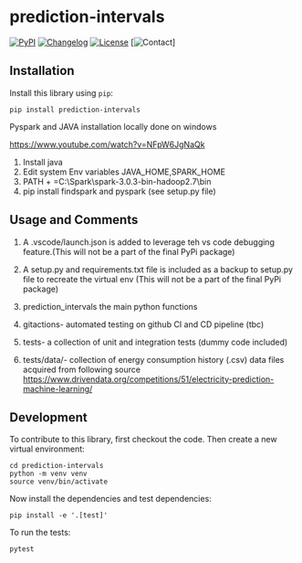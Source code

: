 # prediction-intervals

[![PyPI](https://img.shields.io/pypi/v/prediction-intervals.svg)](https://pypi.org/project/prediction-intervals/)
[![Changelog](https://img.shields.io/github/v/release/Harish-Nedunuri/prediction-intervals?include_prereleases&label=changelog)](https://github.com/Harish-Nedunuri/prediction-intervals/releases)
[![License](https://img.shields.io/badge/license-Apache%202.0-blue.svg)](https://github.com/Harish-Nedunuri/prediction-intervals/blob/main/LICENSE)
[![Contact](https://www.linkedin.com/in/harish-nedunuri/)]


## Installation

Install this library using `pip`:

    pip install prediction-intervals

Pyspark and JAVA installation locally done on windows

https://www.youtube.com/watch?v=NFpW6JgNaQk

1. Install java 
2. Edit system Env variables JAVA_HOME,SPARK_HOME
3. PATH + =C:\Spark\spark-3.0.3-bin-hadoop2.7\bin
4. pip install findspark and pyspark (see setup.py file)

## Usage and Comments

1. A .vscode/launch.json is added to leverage teh vs code debugging feature.(This will not be a part of the final PyPi package)

2. A setup.py and requirements.txt file is included as a backup to setup.py file to recreate the virtual env (This will not be a part of the final PyPi package)

3. prediction_intervals the main python functions 

4. gitactions- automated testing on github CI and CD pipeline (tbc)

5. tests- a collection of unit and integration tests (dummy code included)

6. tests/data/- collection of energy consumption history (.csv) data files acquired from following source
https://www.drivendata.org/competitions/51/electricity-prediction-machine-learning/


## Development

To contribute to this library, first checkout the code. Then create a new virtual environment:

    cd prediction-intervals
    python -m venv venv
    source venv/bin/activate

Now install the dependencies and test dependencies:

    pip install -e '.[test]'

To run the tests:

    pytest
